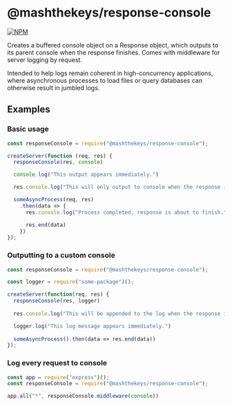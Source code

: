 # @mashthekeys/response-console

[![NPM](https://nodei.co/npm/@mashthekeys/response-console.png)](https://nodei.co/npm/@mashthekeys/response-console/)

Creates a buffered console object on a Response object, which outputs to its 
parent console when the response finishes. Comes with middleware for server 
logging by request. 

Intended to help logs remain coherent in high-concurrency applications, 
where asynchronous processes to load files or query databases can otherwise 
result in jumbled logs.

## Examples
### Basic usage
```javascript
const responseConsole = require("@mashthekeys/response-console");

createServer(function (req, res) {
  responseConsole(res, console)

  console.log("This output appears immediately.")

  res.console.log("This will only output to console when the response is finished.")

  someAsyncProcess(req, res)
    .then(data => {
      res.console.log("Process completed, response is about to finish.")

      res.end(data)
    })
});
```

### Outputting to a custom console
```javascript
const responseConsole = require("@mashthekeys/response-console");

const logger = require("some-package")();

createServer(function(req, res) {
  responseConsole(res, logger)
  
  res.console.log("This will be appended to the log when the response is finished.")

  logger.log("This log message appears immediately.")
  
  someAsyncProcess().then(data => res.end(data))
});
```

### Log every request to console
```javascript
const app = require("express")();
const responseConsole = require("@mashthekeys/response-console");

app.all("*", responseConsole.middleware(console))
```

